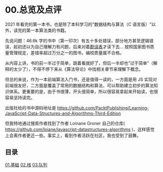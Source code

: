# 00.总览及点评

2021 年看完的第一本书，也是除了本科学习的"数据结构与算法（C 语言版）"以外，读完的第一本算法类的书籍。

先说问题：46.6k 字的书中（第一印次）有五十多处错误，部分地方甚至逻辑错误，起初还以为自己理解力有问题，后来对着[勘误表](http://ituring.com.cn/book/2653)才读下去...  按照国家图书质量管理规定，差错率超过万分之一的图书，编校质量属不合格。

从内容上讲，书的前一半过于简单，跳着看就好了，但后一半却也“过于简单”（解释的太少了），不得不停下来从《算法导论》中找相关章节来理解下概念。

但总的来说，作为一本前端算法入门书，还是值得一读的，一方面是用 JS 实现对前端很友好，二方面是覆盖了常用的数据结构和算法，可以帮助建立初步的算法知识体系。更重要的是，由于书很薄，开头很简单，所以很容易拿起来开始读，也很容易坚持读完。

出版社给的书中源码地址是 https://github.com/PacktPublishing/Learning-JavaScript-Data-Structures-and-Algorithms-Third-Edition

但我特地通过搜索作者找到了作者 Loinane Groner 自己的仓库( https://github.com/loiane/javascript-datastructures-algorithms )，这样感觉上会离作者更近一些。事实上，看到作者活跃在社区，我也受到了鼓舞。

## 目录
[01.基础](./01.基础.md)
[02.栈](./02.栈.md)
[03.队列](./03.队列)